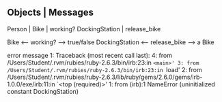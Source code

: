 Objects          |	Messages
----------------------------------
Person	         |
Bike	           |  working?
DockingStation   |  release_bike


Bike <-- working? --> true/false
DockingStation <-- release_bike --> a Bike


error message 1:
Traceback (most recent call last):
        4: from /Users/Student/.rvm/rubies/ruby-2.6.3/bin/irb:23:in `<main>'
        3: from /Users/Student/.rvm/rubies/ruby-2.6.3/bin/irb:23:in `load'
        2: from /Users/Student/.rvm/rubies/ruby-2.6.3/lib/ruby/gems/2.6.0/gems/irb-1.0.0/exe/irb:11:in `<top (required)>'
        1: from (irb):1
NameError (uninitialized constant DockingStation)
